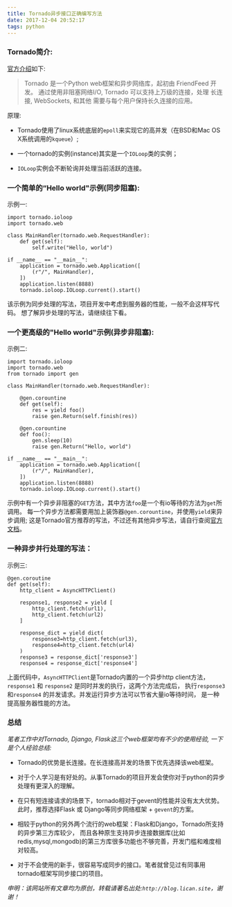 ```yaml
---
title: Tornado异步接口正确编写方法
date: 2017-12-04 20:52:17
tags: python
---
```


### Tornado简介:

[官方介绍](http://tornado-zh.readthedocs.io/zh/latest/guide/intro.html)如下:
> Tornado 是一个Python web框架和异步网络库，起初由 FriendFeed 开发。
> 通过使用非阻塞网络I/O, Tornado 可以支持上万级的连接，处理 长连接, WebSockets, 和其他
> 需要与每个用户保持长久连接的应用。

原理:

* Tornado使用了linux系统底层的`epoll`来实现它的高并发（在BSD和Mac OS X系统调用的`kqueue`）;

* 一个tornado的实例(instance)其实是一个`IOLoop`类的实例；

* `IOLoop`实例会不断轮询并处理当前活跃的连接。


### 一个简单的“Hello world"示例(同步阻塞):

示例一:
```
import tornado.ioloop
import tornado.web

class MainHandler(tornado.web.RequestHandler):
    def get(self):
        self.write("Hello, world")

if __name__ == "__main__":
    application = tornado.web.Application([
        (r"/", MainHandler),
    ])
    application.listen(8888)
    tornado.ioloop.IOLoop.current().start()
```

该示例为同步处理的写法，项目开发中考虑到服务器的性能，一般不会这样写代码。
想了解异步处理的写法，请继续往下看。

### 一个更高级的"Hello world"示例(异步非阻塞):

示例二:
```
import tornado.ioloop
import tornado.web
from tornado import gen

class MainHandler(tornado.web.RequestHandler):

    @gen.corountine
    def get(self):
        res = yield foo()
        raise gen.Return(self.finish(res))

    @gen.corountine
    def foo():
        gen.sleep(10)
        raise gen.Return("Hello, world")

if __name__ == "__main__":
    application = tornado.web.Application([
        (r"/", MainHandler),
    ])
    application.listen(8888)
    tornado.ioloop.IOLoop.current().start()
```
示例中有一个异步非阻塞的`GET`方法，其中方法`foo`是一个有io等待的方法为`get`所调用。
每一个异步方法都需要用加上装饰器`@gen.corountine`，并使用`yield`来异步调用;
这是Tornado官方推荐的写法，不过还有其他异步写法，请自行查阅[官方文档](http://www.tornadoweb.org)。

### 一种异步并行处理的写法：

示例三:
```
@gen.coroutine
def get(self):
    http_client = AsyncHTTPClient()

    response1, response2 = yield [
        http_client.fetch(url1),
        http_client.fetch(url2)
    ]

    response_dict = yield dict(
        response3=http_client.fetch(url3),
        response4=http_client.fetch(url4)
    )
    response3 = response_dict['response3']
    response4 = response_dict['response4']

```
上面代码中，`AsyncHTTPClient`是Tornado内置的一个异步http client方法，
`response1` 和 `response2` 是同时并发的执行，这两个方法完成后，
执行`response3` 和`response4` 的并发请求。并发运行异步方法可以节省大量io等待时间，
是一种提高服务器性能的方法。

### 总结

*笔者工作中对Tornado, Django, Flask这三个web框架均有不少的使用经验, 一下是个人经验总结:*

* Tornado的优势是长连接。在长连接高并发的场景下优先选择该web框架。

* 对于个人学习是有好处的。从事Tornado的项目开发会使你对于python的异步处理有更深入的理解。

* 在只有短连接请求的场景下，tornado相对于gevent的性能并没有太大优势。
此时，推荐选择Flask 或 Django等同步网络框架 + `gevent`的方案。

* 相较于python的另外两个流行的web框架：Flask和Django，Tornado所支持的异步第三方库较少，
而且各种原生支持异步连接数据库(比如redis,mysql,mongodb)的第三方库很多功能也不够完善，开发门槛和难度相对较高。

* 对于不会使用的新手，很容易写成同步的接口。笔者就曾见过有同事用tornado框架写同步接口的项目。


*申明：该网站所有文章均为原创，转载请著名出处:`http://blog.lican.site`，谢谢！*

<div id="SOHUCS" sid="tornado_ioloop"></div>
